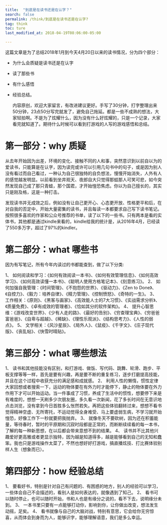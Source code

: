 ```yaml
---
title:  "到底是在读书还是在认字？"
search: false
permalink: /think/到底是在读书还是在认字?
tag: think
toc: ture
last_modified_at: 2018-04-19T08:06:00-05:00

---
```




这篇文章是为了总结2018年1月到今天4月20日以来的读书情况，分为四个部分：
- 为什么会质疑是读书还是在认字

- 读了那些书

- 有什么感悟

- 经验总结。

     

  内容原创，欢迎大家留言，有改进建议更好。手写了30分钟，打字整理出来50分钟，23点50分写完就发了，避免自己拖延。都是一些不成熟的想法，大家轻拍啊。不是为了炫耀什么，因为没有什么好炫耀的，只是一个记录，大家看完就知道了。期待什么时候可以看到打游戏的人写的游戏感悟和总结。

# 第一部分：why 质疑

从去年开始因为出差，环境的变化、接触不同的人和事，突然意识到以前自以为的爱读书，只能算是在认字，因为读完或许可以引用几句书中的句子，或是因为别人没有看过而自己看过，一种认为自己很独特的自负想法，慢慢开始消失，人外有人的感觉越发明显。以前看到坐井观天、夜郎自大只觉得那蛙那人可笑可悲，如今突然发现自己成了那只青蛙，那个国君，才开始惶恐焦虑。你以为自己擅长的，其实只是刚及格，这是一种打击。

发现读书并无成效之后，例如没有让自己更开心、心态更开放、性格更平和后，在对自我的否定中，开始大量密集的读书，并且每读一本都要求自己写下读书笔记。按照很多喜欢的作家和公众号推荐的书单，读了以下的一些书。只有两本是看的实体书，其他都是通过kindle来看的，kindle给我的统计是，从2016年4月，已经读了550多万字，超过了97%的kindler。

# 第二部分：what 哪些书

因为有写笔记，所有今年内读过的书都能查到，做了以下分类:

1、  如何阅读和学习：《如何有效阅读一本书》、《如何有效管理信息》、《如何高效学习》、《如何高效读懂一本书》、《聪明人使用方格笔记本》、《刻意练习》。
2、  如何加强自我管理：《时间管理》、《不抱怨的世界》、《驱动力》、《Zen to Done》、《自控力》、《毅力：培养自律》、《精力管理》、《控制愤怒》、《奇特的一生》。
3、  工作相关：《原则》、《黑客与画家》、《高效能人士的7大习惯》、《实战需求分析》、《质量免费》、《卓有成效的管理者》、《恰如其分的软件架构》。
4、  提升心智思维：《游戏改变世界》、《少有人走的路》、《最好的告别》、《穷查理宝典》、《穷爸爸富爸爸》、《自卑与超越》、《稀缺》、《理性乐观派》、《结构思考力》、《人性的弱点》。
5、  文学相关：《风沙星辰》、《局外人》、《鼠疫》、《千字文》、《庄子现代版》、《丧乱帖》、《快雪时晴贴》。

# 第三部分：what 哪些想法

1、  读书和其他技能没有区别，和打游戏、做饭、写代码、跳舞、轮滑、跑步、平板支撑等等一样，首先是要有兴趣，再是要不断的重复练习，逐步打磨提高技能，并且在这个过程中收获充分的满足感和成就感。
2、  利用人性的懒惰，惯性定律大家回想或者搜索一下，运动的物体要在有外力时才能停下，静止的物体要在外力作用下才可以开始运动。当一件事成了习惯，养成了生活中的惯性，想要停下来是有难度的，想想一天刷多少次朋友圈，多久看一次新闻，花了多长时间在无意识地点击浏览，没有拿到今日首胜多么怅然若失。再把这些体验翻转过来，想想不看书觉得精神空虚、无所寄托，不运动觉得全身难受、马上要虚弱生病，不学习就开始惶恐，好像工作下一秒就要把我抛弃。
3、  就像冬天不要砍树，因为还在积蓄能量，等待春时，暂时的平原期和沉寂时段都是正常的，而断断续续看的每一本书，了解的每一种新思想，在以后都会带来意想不到的结果。
4、  读书并不比其他兴趣爱好更高雅或者更显示独特，因为越是知道得多，越是能够看到自己的无知和蠢笨。我也只是游戏操作太菜了，不然也想好好打游戏，搞直播炫技、打比赛体验别样人生（想象而已）。

# 第四部分：how 经验总结

1、  要看好书，特别是针对自己有问题的、有困惑的地方，别人的经验可以学习，一些体会自己不会描述的，看别人是如何表达的，就像遇到了知己。
2、  看书可以随时停止，也可以随时开始，书和人也是有缘分之说的，看不下去，说明缘分未到。
3、  一本书里只要有一点能够打动你，影响到你，让你做出改变，想法发生动摇，足矣。
4、  看书就像与自己的大脑对战，特别有意思，它会给你无穷惊喜，从而体会到身而为人，能够识字，能够理解语意，我们是多么幸运。